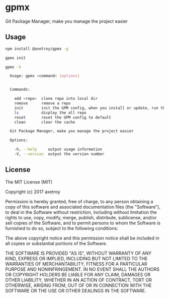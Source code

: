 # gpmx

Git Package Manager, make you manage the project easier

## Usage

```bash
npm install @axetroy/gpmx -g

gpmx init

gpmx -h

  Usage: gpmx <command> [options]


  Commands:

    add <repo>  clone repo into local dir
    remove      remove a repo
    init        init the GPM config, when you install or update, run this command first
    ls          display the all repo
    reset       reset the GPM config to default
    clean       clear the cache

  Git Package Manager, make you manage the project easier

  Options:

    -h, --help     output usage information
    -V, --version  output the version number

```

## License

The MIT License (MIT)

Copyright (c) 2017 axetroy

Permission is hereby granted, free of charge, to any person obtaining a copy
of this software and associated documentation files (the "Software"), to deal
in the Software without restriction, including without limitation the rights
to use, copy, modify, merge, publish, distribute, sublicense, and/or sell
copies of the Software, and to permit persons to whom the Software is
furnished to do so, subject to the following conditions:

The above copyright notice and this permission notice shall be included in all
copies or substantial portions of the Software.

THE SOFTWARE IS PROVIDED "AS IS", WITHOUT WARRANTY OF ANY KIND, EXPRESS OR
IMPLIED, INCLUDING BUT NOT LIMITED TO THE WARRANTIES OF MERCHANTABILITY,
FITNESS FOR A PARTICULAR PURPOSE AND NONINFRINGEMENT. IN NO EVENT SHALL THE
AUTHORS OR COPYRIGHT HOLDERS BE LIABLE FOR ANY CLAIM, DAMAGES OR OTHER
LIABILITY, WHETHER IN AN ACTION OF CONTRACT, TORT OR OTHERWISE, ARISING FROM,
OUT OF OR IN CONNECTION WITH THE SOFTWARE OR THE USE OR OTHER DEALINGS IN THE
SOFTWARE.
